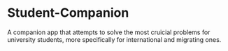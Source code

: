 # Student-Companion
A companion app that attempts to solve the most cruicial problems for university students, more specifically for international and migrating ones.
